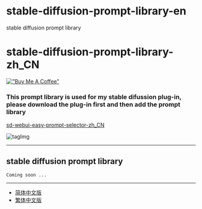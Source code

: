 # stable-diffusion-prompt-library-en
stable diffusion prompt library

# stable-diffusion-prompt-library-zh_CN

[!["Buy Me A Coffee"](https://www.buymeacoffee.com/assets/img/custom_images/orange_img.png)](https://www.buymeacoffee.com/n714mc)

### This prompt library is used for my stable difussion plug-in, please download the plug-in first and then add the prompt library
[sd-webui-easy-prompt-selector-zh_CN](https://github.com/n714/sd-webui-easy-prompt-selector-zh_CN)

![tagImg](https://github.com/n714/sd-webui-easy-prompt-selector-zh_CN/assets/45053630/490b6f3e-c940-4254-b8b4-214fb0ef52ea)

---
## stable diffusion prompt library
```
Coming soon ...
```
---
- [简体中文版](https://github.com/n714/stable-diffusion-prompt-library-zh_CN)
- [繁体中文版](https://github.com/n714/stable-diffusion-prompt-library-zh_TW)
